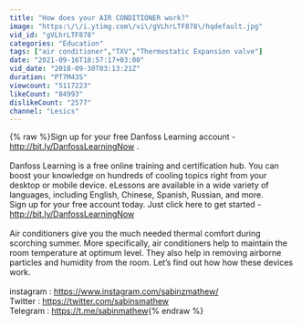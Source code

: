 ```yaml
---
title: "How does your AIR CONDITIONER work?"
image: "https:\/\/i.ytimg.com\/vi\/gVLhrLTF878\/hqdefault.jpg"
vid_id: "gVLhrLTF878"
categories: "Education"
tags: ["air conditioner","TXV","Thermostatic Expansion valve"]
date: "2021-09-16T18:57:17+03:00"
vid_date: "2018-09-30T03:13:21Z"
duration: "PT7M43S"
viewcount: "5117223"
likeCount: "84993"
dislikeCount: "2577"
channel: "Lesics"
---
```

{% raw %}Sign up for your free Danfoss Learning account - <a rel="nofollow" target="blank" href="http://bit.ly/DanfossLearningNow">http://bit.ly/DanfossLearningNow</a> . <br /><br />Danfoss Learning is a free online training and certification hub. You can boost your knowledge on hundreds of cooling topics right from your desktop or mobile device. eLessons are available in a wide variety of languages, including English, Chinese, Spanish, Russian, and more.<br />Sign up for your free account today. Just click here to get started -<a rel="nofollow" target="blank" href="http://bit.ly/DanfossLearningNow">http://bit.ly/DanfossLearningNow</a><br /><br />Air conditioners give you the much needed thermal comfort during scorching summer. More specifically, air conditioners help to maintain the room temperature at optimum level. They also help in removing airborne particles and humidity from the room. Let’s find out how how these devices work.<br /><br />instagram : <a rel="nofollow" target="blank" href="https://www.instagram.com/sabinzmathew/">https://www.instagram.com/sabinzmathew/</a><br />Twitter : <a rel="nofollow" target="blank" href="https://twitter.com/sabinsmathew">https://twitter.com/sabinsmathew</a><br />Telegram : <a rel="nofollow" target="blank" href="https://t.me/sabinmathew">https://t.me/sabinmathew</a>{% endraw %}
